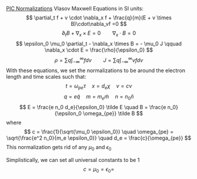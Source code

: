 [PIC Normalizations](https://gkeyll.readthedocs.io/en/latest/dev/vlasov-normalizations.html)
Vlasov Maxwell Equations in SI units:
$$
\partial_t f + v \cdot \nabla_x f + \frac{q}{m}(E + v \times B)\cdot\nabla_vf =0
$$$$
\partial_t B + \nabla_x \times E = 0 \qquad \nabla_x \cdot B = 0
$$
$$
\epsilon_0 \mu_0 \partial_t - \nabla_x \times B = - \mu_0 J \qquad \nabla_x \cdot E = \frac{\rho}{\epsilon_0}
$$
$$
\rho = \sum q \int_{-\infty}^\infty f dv \qquad J = \sum q \int_{-\infty}^{\infty} vfdv
$$
With these equations, we set the normalizations to be around the electron length and time scales such that:
$$
t = \omega_{pe} \tau \quad x = d_e \chi \quad v = c \nu
$$
$$
q = e \tilde q \quad m = m_e \tilde m \quad n = n_0 \tilde n 
$$
$$
 E = \frac{e n_0 d_e}{\epsilon_0} \tilde E \quad B = \frac{e n_0}{\epsilon_0 \omega_{pe}} \tilde B 
$$
where 
$$
c = \frac{1}{\sqrt{\mu_0 \epsilon_0}} \quad \omega_{pe} = \sqrt{\frac{e^2 n_0}{m_e \epsilon_0}} \quad d_e = \frac{c}{\omega_{pe}}
$$
This normalization gets rid of any $\mu_0$ and $\epsilon_0$

Simplistically, we can set all universal constants to be 1
$$
c = \mu_0=\epsilon_0= 
$$